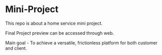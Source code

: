# Mini-Project
This repo is about a home service mini project.

Final Project preview can be accessed through web.

Main goal - To achieve a versatile, frictionless platform for
            both customer and client.

